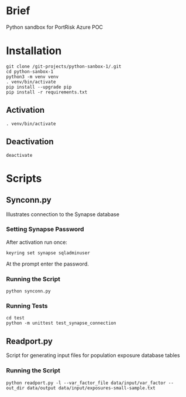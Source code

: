 # Brief
Python sandbox for PortRisk Azure POC

# Installation
```
git clone /git-projects/python-sanbox-1/.git
cd python-sanbox-1
python3 -m venv venv
. venv/bin/activate
pip install --upgrade pip
pip install -r requirements.txt
```

## Activation
```
. venv/bin/activate
```
## Deactivation
```
deactivate
```

# Scripts
## Synconn.py
Illustrates connection to the Synapse database

### Setting Synapse Password
After activation run once:
```
keyring set synapse sqladminuser
```
At the prompt enter the password.

### Running the Script
```
python synconn.py
```

### Running Tests
```
cd test
python -m unittest test_synapse_connection
```

## Readport.py
Script for generating input files for population exposure database tables

### Running the Script
```
python readport.py -l --var_factor_file data/input/var_factor --out_dir data/output data/input/exposures-small-sample.txt
```